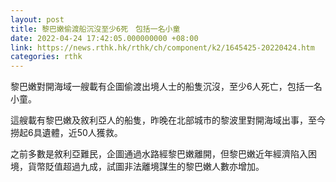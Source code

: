 ```yaml
---
layout: post
title: 黎巴嫩偷渡船沉沒至少6死　包括一名小童
date: 2022-04-24 17:42:05.000000000 +08:00
link: https://news.rthk.hk/rthk/ch/component/k2/1645425-20220424.htm
categories: rthk
---
```


黎巴嫩對開海域一艘載有企圖偷渡出境人士的船隻沉沒，至少6人死亡，包括一名小童。

這艘載有黎巴嫩及敘利亞人的船隻，昨晚在北部城市的黎波里對開海域出事，至今撈起6具遺體，近50人獲救。

之前多數是敘利亞難民，企圖通過水路經黎巴嫩離開，但黎巴嫩近年經濟陷入困境，貨幣貶值超過九成，試圖非法離境謀生的黎巴嫩人數亦增加。
